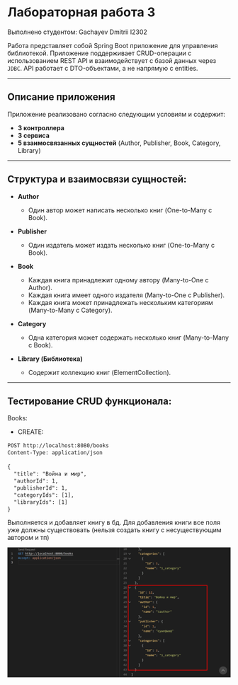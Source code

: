 # Лабораторная работа 3
Выполнено студентом: Gachayev Dmitrii I2302

Работа представляет собой Spring Boot приложение для управления библиотекой. Приложение поддерживает CRUD-операции с использованием REST API и взаимодействует с базой данных через `JDBC`. API работает с DTO-объектами, а не напрямую с entities.

---

## Описание приложения

Приложение реализовано согласно следующим условиям и содержит:

- **3 контроллера**
- **3 сервиса**
- **5 взаимосвязанных сущностей** (Author, Publisher, Book, Category, Library)

---

## Структура и взаимосвязи сущностей:

- **Author**
    - Один автор может написать несколько книг (One-to-Many с Book).

- **Publisher**
    - Один издатель может издать несколько книг (One-to-Many с Book).

- **Book**
    - Каждая книга принадлежит одному автору (Many-to-One с Author).
    - Каждая книга имеет одного издателя (Many-to-One с Publisher).
    - Каждая книга может принадлежать нескольким категориям (Many-to-Many с Category).

- **Category**
    - Одна категория может содержать несколько книг (Many-to-Many с Book).

- **Library (Библиотека)**
    - Содержит коллекцию книг (ElementCollection).

---
## Тестирование CRUD функционала:
Books:
- CREATE:
```
POST http://localhost:8080/books
Content-Type: application/json

{
  "title": "Война и мир",
  "authorId": 1,
  "publisherId": 1,
  "categoryIds": [1],
  "libraryIds": [1]
}
```
Выполняется и добавляет книгу в бд. Для добавления книги все поля уже должны существовать (нельзя создать книгу с несуществующим автором и тп)

![image](screenshots/Screenshot_1.png)